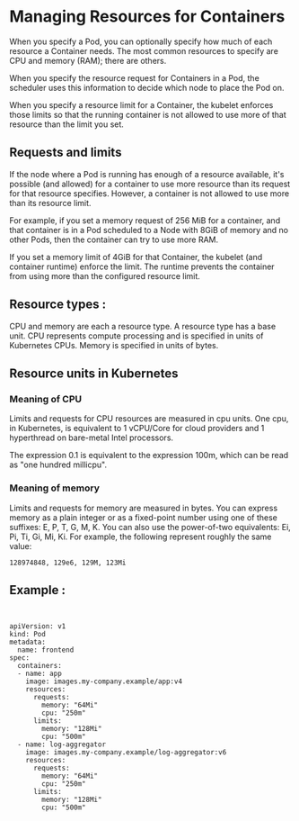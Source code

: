 # Managing Resources for Containers


When you specify a Pod, you can optionally specify how much of each resource a Container needs. The most common resources to specify are CPU and memory (RAM); there are others.

When you specify the resource request for Containers in a Pod, the scheduler uses this information to decide which node to place the Pod on.

When you specify a resource limit for a Container, the kubelet enforces those limits so that the running container is not allowed to use more of that resource than the limit you set. 

## Requests and limits 


If the node where a Pod is running has enough of a resource available, it's possible (and allowed) for a container to use more resource than its request for that resource specifies. However, a container is not allowed to use more than its resource limit.

For example, if you set a memory request of 256 MiB for a container, and that container is in a Pod scheduled to a Node with 8GiB of memory and no other Pods, then the container can try to use more RAM.


If you set a memory limit of 4GiB for that Container, the kubelet (and container runtime) enforce the limit. The runtime prevents the container from using more than the configured resource limit. 


## Resource types :

CPU and memory are each a resource type. A resource type has a base unit. CPU represents compute processing and is specified in units of Kubernetes CPUs. Memory is specified in units of bytes.


## Resource units in Kubernetes 

### Meaning of CPU 
 
Limits and requests for CPU resources are measured in cpu units. One cpu, in Kubernetes, is equivalent to 1 vCPU/Core for cloud providers and 1 hyperthread on bare-metal Intel processors.

The expression 0.1 is equivalent to the expression 100m, which can be read as "one hundred millicpu".


### Meaning of memory 

Limits and requests for memory are measured in bytes. You can express memory as a plain integer or as a fixed-point number using one of these suffixes: E, P, T, G, M, K. You can also use the power-of-two equivalents: Ei, Pi, Ti, Gi, Mi, Ki. For example, the following represent roughly the same value:


```
128974848, 129e6, 129M, 123Mi
```

## Example :


```


apiVersion: v1
kind: Pod
metadata:
  name: frontend
spec:
  containers:
  - name: app
    image: images.my-company.example/app:v4
    resources:
      requests:
        memory: "64Mi"
        cpu: "250m"
      limits:
        memory: "128Mi"
        cpu: "500m"
  - name: log-aggregator
    image: images.my-company.example/log-aggregator:v6
    resources:
      requests:
        memory: "64Mi"
        cpu: "250m"
      limits:
        memory: "128Mi"
        cpu: "500m"

```





